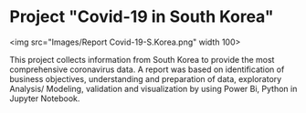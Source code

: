 # Project "Covid-19 in South Korea"
<img src="Images/Report Covid-19-S.Korea.png"  width 100>

This project collects information from South Korea to provide the most comprehensive coronavirus data. A report was based on identification of business objectives, understanding and preparation of data, exploratory Analysis/ Modeling, validation and visualization by using Power Bi, Python in Jupyter Notebook.
